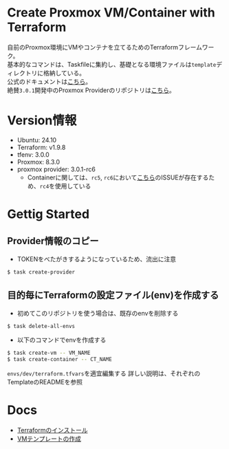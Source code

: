 # Create Proxmox VM/Container with Terraform

自前のProxmox環境にVMやコンテナを立てるためのTerraformフレームワーク。  
基本的なコマンドは、Taskfileに集約し、基礎となる環境ファイルは`template`ディレクトリに格納している。  
公式のドキュメントは[こちら](https://registry.terraform.io/providers/Telmate/proxmox/latest/docs/guides/cloud-init%2520getting%2520started)。  
絶賛`3.0.1`開発中のProxmox Providerのリポジトリは[こちら](https://github.com/Telmate/terraform-provider-proxmox)。

# Version情報

- Ubuntu: 24.10
- Terraform: v1.9.8
- tfenv: 3.0.0
- Proxmox: 8.3.0
- proxmox provider: 3.0.1-rc6
  - Containerに関しては、`rc5`, `rc6`において[こちら](https://github.com/Telmate/terraform-provider-proxmox/issues/1172)のISSUEが存在するため、`rc4`を使用している
 
# Gettig Started

## Provider情報のコピー

- TOKENをべたがきするようになっているため、流出に注意

```sh
$ task create-provider
```

## 目的毎にTerraformの設定ファイル(env)を作成する

- 初めてこのリポジトリを使う場合は、既存のenvを削除する

```sh
$ task delete-all-envs
```

- 以下のコマンドでenvを作成する

```bash
$ task create-vm -- VM_NAME
$ task create-container -- CT_NAME
```

`envs/dev/terraform.tfvars`を適宜編集する
詳しい説明は、それぞれのTemplateのREADMEを参照

# Docs

- [Terraformのインストール](./docs/install_terraform.md)
- [VMテンプレートの作成](./docs/create_vm_template.md)
